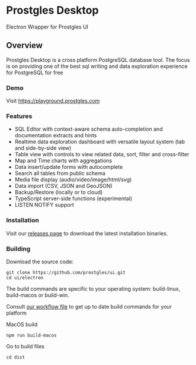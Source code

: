 # Prostgles Desktop

Electron Wrapper for Prostgles UI

## Overview

Prostgles Desktop is a cross platform PostgreSQL database tool. The focus is on providing one of the best sql writing and data exploration experience for PostgreSQL for free

### Demo

Visit https://playground.prostgles.com

### Features

- SQL Editor with context-aware schema auto-completion and documentation extracts and hints
- Realtime data exploration dashboard with versatile layout system (tab and side-by-side view)
- Table view with controls to view related data, sort, filter and cross-filter
- Map and Time charts with aggregations
- Data insert/update forms with autocomplete
- Search all tables from public schema
- Media file display (audio/video/image/html/svg)
- Data import (CSV, JSON and GeoJSON)
- Backup/Restore (locally or to cloud)
- TypeScript server-side functions (experimental)
- LISTEN NOTIFY support

### Installation

Visit our [releases page](https://github.com/prostgles/ui/releases) to download the latest installation binaries.

### Building

Download the source code:

```
git clone https://github.com/prostgles/ui.git
cd ui/electron
```

The build commands are specific to your operating system: build-linux, build-macos or build-win.

Consult [our workflow file](../.github/workflows/on_release.yml) to get up to date build commands for your platform

MacOS build

```
npm run build-macos
```

Go to build files

```
cd dist
```
